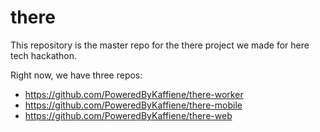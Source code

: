 # there

This repository is the master repo for the there project we made for here tech hackathon. 

Right now, we have three repos:

- https://github.com/PoweredByKaffiene/there-worker
- https://github.com/PoweredByKaffiene/there-mobile
- https://github.com/PoweredByKaffiene/there-web
